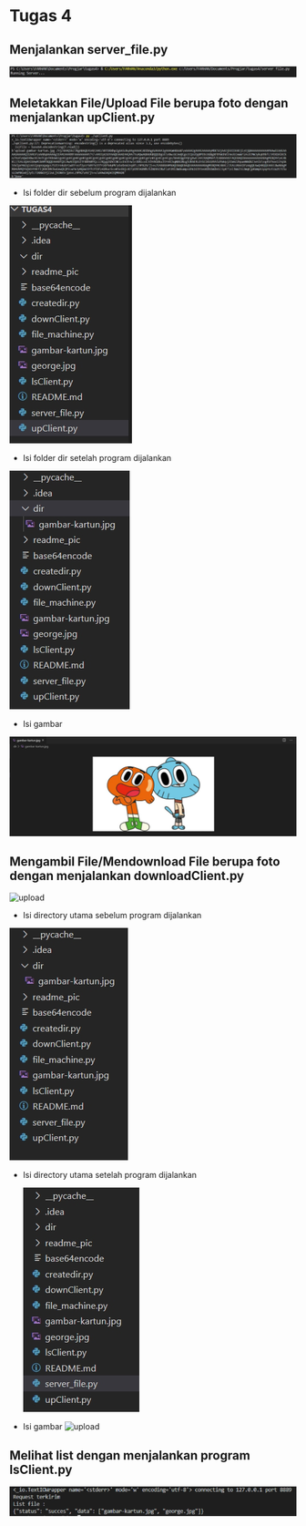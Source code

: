 # Tugas 4

## Menjalankan server_file.py
![upload](readme_pic/run_server.jpg)

## Meletakkan File/Upload File berupa foto dengan menjalankan upClient.py
![upload](readme_pic/run_upload.jpg)

* Isi folder dir sebelum program dijalankan
    
![upload](readme_pic/isi_dir.jpg) 
    
* Isi folder dir setelah program dijalankan
    
![upload](readme_pic/isi_dir2.jpg)
    
* Isi gambar
    
![upload](readme_pic/gambar1.jpg)  
     
## Mengambil File/Mendownload File berupa foto dengan menjalankan downloadClient.py
![upload](readme_pic/run_download.jpg)

* Isi directory utama sebelum program dijalankan
    
 ![upload](readme_pic/dir_utama.jpg)
    
* Isi directory utama setelah program dijalankan
    
    ![upload](readme_pic/dir_utama2.jpg)
    
* Isi gambar
    ![upload](readme_pic/gambar2.jpg)
    
## Melihat list dengan menjalankan program lsClient.py
![upload](readme_pic/run_list.jpg)
